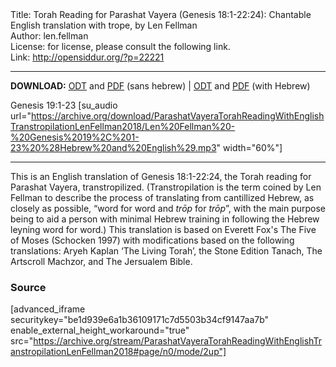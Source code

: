 <html>
<head></head>
<body>
Title: Torah Reading for Parashat Vayera (Genesis 18:1-22:24): Chantable English translation with trope, by Len Fellman<br />
Author: len.fellman<br />
License: for license, please consult the following link.<br />
Link: <a href="http://opensiddur.org/?p=22221">http://opensiddur.org/?p=22221</a>
<p />
<hr />

<style type="text/css" media="all">.printfriendly {display: none!important;}</style>

<strong>DOWNLOAD:</strong> <a href="https://archive.org/download/ParashatVayeraTorahReadingWithEnglishTranstropilationLenFellman2018/ParashatVayeraTorahReadinggenesis18v1-22v24InEnglishTranstropilationlenFellman2018-EnglishOnly.odt">ODT</a> and <a href="https://archive.org/download/ParashatVayeraTorahReadingWithEnglishTranstropilationLenFellman2018/ParashatVayeraTorahReadinggenesis18v1-22v24InEnglishTranstropilationlenFellman2018-EnglishOnly.pdf">PDF</a> (sans hebrew) | <a href="https://archive.org/download/ParashatVayeraTorahReadingWithEnglishTranstropilationLenFellman2018/ParashatVayeraTorahReadinggenesis18v1-22v24InEnglishTranstropilationlenFellman2018.odt">ODT</a> and <a href="https://archive.org/download/ParashatVayeraTorahReadingWithEnglishTranstropilationLenFellman2018/ParashatVayeraTorahReadinggenesis18v1-22v24InEnglishTranstropilationlenFellman2018.pdf">PDF</a> (with Hebrew)

Genesis 19:1-23 [su_audio url="https://archive.org/download/ParashatVayeraTorahReadingWithEnglishTranstropilationLenFellman2018/Len%20Fellman%20-%20Genesis%2019%2C%201-23%20%28Hebrew%20and%20English%29.mp3" width="60%"]

<hr />

This is an English translation of Genesis 18:1-22:24, the Torah reading for Parashat Vayera, transtropilized. (Transtropilation is the term coined by Len Fellman to describe the process of translating from cantillized Hebrew, as closely as possible, “word for word and <em>trōp</em> for <em>trōp</em>”, with the main purpose being to aid a person with minimal Hebrew training in following the Hebrew leyning word for word.) This translation is based on Everett Fox's The Five of Moses (Schocken 1997) with modifications based on the following translations: Aryeh Kaplan ‘The Living Torah’, the Stone Edition Tanach, The Artscroll Machzor, and The Jersualem Bible.

<h3>Source</h3>

[advanced_iframe securitykey="be1d939e6a1b36109171c7d5503b34cf9147aa7b" enable_external_height_workaround="true" src="https://archive.org/stream/ParashatVayeraTorahReadingWithEnglishTranstropilationLenFellman2018#page/n0/mode/2up"]
</body>
</html>